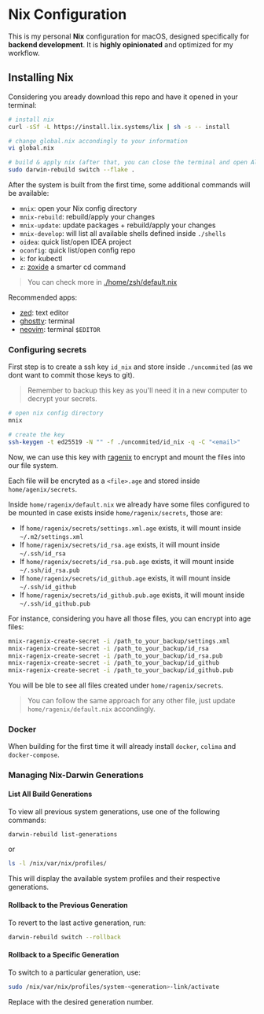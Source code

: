# **Nix Configuration**

This is my personal **Nix** configuration for macOS, designed specifically for **backend development**. It is **highly opinionated** and optimized for my workflow.

## Installing Nix

Considering you aready download this repo and have it opened in your terminal:

```sh
# install nix
curl -sSf -L https://install.lix.systems/lix | sh -s -- install

# change global.nix accondingly to your information
vi global.nix

# build & apply nix (after that, you can close the terminal and open Alacritty)
sudo darwin-rebuild switch --flake .
```

After the system is built from the first time, some additional commands will be available:
* `mnix`: open your Nix config directory
* `mnix-rebuild`: rebuild/apply your changes
* `mnix-update`: update packages + rebuild/apply your changes
* `mnix-develop`: will list all available shells defined inside `./shells`
* `oidea`: quick list/open IDEA project
* `oconfig`: quick list/open config repo
* `k`: for kubectl
* `z`: [zoxide](https://github.com/ajeetdsouza/zoxide) a smarter cd command
> You can check more in [./home/zsh/default.nix](./home/zsh/default.nix?ref_type=heads#L22)

Recommended apps:
* [zed](https://zed.dev/): text editor
* [ghostty](https://ghostty.org/): terminal
* [neovim](https://neovim.io/): terminal `$EDITOR`

### Configuring secrets

First step is to create a ssh key `id_nix` and store inside `./uncommited` (as we dont want to commit those keys to git).
> Remember to backup this key as you'll need it in a new computer to decrypt your secrets.
```sh
# open nix config directory
mnix

# create the key
ssh-keygen -t ed25519 -N "" -f ./uncommited/id_nix -q -C "<email>"
```
Now, we can use this key with [ragenix](https://github.com/yaxitech/ragenix) to encrypt and mount the files into our file system.

Each file will be encryted as a `<file>.age` and stored inside `home/agenix/secrets`.

Inside `home/ragenix/default.nix` we already have some files configured to be mounted in case exists inside `home/ragenix/secrets`, those are:
* If `home/ragenix/secrets/settings.xml.age` exists, it will mount inside `~/.m2/settings.xml`
* If `home/ragenix/secrets/id_rsa.age` exists, it will mount inside `~/.ssh/id_rsa`
* If `home/ragenix/secrets/id_rsa.pub.age` exists, it will mount inside `~/.ssh/id_rsa.pub`
* If `home/ragenix/secrets/id_github.age` exists, it will mount inside `~/.ssh/id_github`
* If `home/ragenix/secrets/id_github.pub.age` exists, it will mount inside `~/.ssh/id_github.pub`

For instance, considering you have all those files, you can encrypt into age files:
```sh
mnix-ragenix-create-secret -i /path_to_your_backup/settings.xml
mnix-ragenix-create-secret -i /path_to_your_backup/id_rsa
mnix-ragenix-create-secret -i /path_to_your_backup/id_rsa.pub
mnix-ragenix-create-secret -i /path_to_your_backup/id_github
mnix-ragenix-create-secret -i /path_to_your_backup/id_github.pub
```
You will be ble to see all files created under `home/ragenix/secrets`.

> You can follow the same approach for any other file, just update `home/ragenix/default.nix` accondingly.

### Docker

When building for the first time it will already install `docker`, `colima` and `docker-compose`.

### Managing Nix-Darwin Generations

#### List All Build Generations

To view all previous system generations, use one of the following commands:
```sh
darwin-rebuild list-generations
```
or

```sh
ls -l /nix/var/nix/profiles/
```
This will display the available system profiles and their respective generations.

#### Rollback to the Previous Generation
To revert to the last active generation, run:

```sh
darwin-rebuild switch --rollback
```

#### Rollback to a Specific Generation
To switch to a particular generation, use:

```sh
sudo /nix/var/nix/profiles/system-<generation>-link/activate
```
Replace <generation> with the desired generation number.
